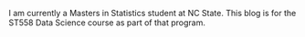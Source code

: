 I am currently a Masters in Statistics student at NC State. This blog is for the ST558 Data Science course as part of that program.
